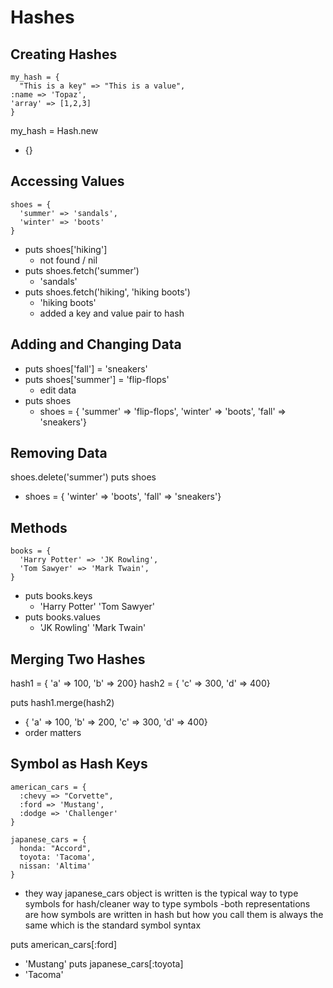 # Hashes

## Creating Hashes
```
my_hash = {
  "This is a key" => "This is a value",
:name => 'Topaz',
'array' => [1,2,3]
}
```

my_hash = Hash.new 
  - {}

## Accessing Values
```
shoes = {
  'summer' => 'sandals',
  'winter' => 'boots'
}
```
- puts shoes['hiking']
  - not found / nil
- puts shoes.fetch('summer')
  - 'sandals'
- puts shoes.fetch('hiking', 'hiking boots')
  - 'hiking boots'
  - added a key and value pair to hash

## Adding and Changing Data
- puts shoes['fall'] = 'sneakers'
- puts shoes['summer'] = 'flip-flops'
  - edit data
- puts shoes
  - shoes = { 'summer' => 'flip-flops', 'winter' => 'boots', 'fall' => 'sneakers'}

## Removing Data
shoes.delete('summer')
puts shoes
  - shoes = { 'winter' => 'boots', 'fall' => 'sneakers'}

## Methods
```
books = {
  'Harry Potter' => 'JK Rowling',
  'Tom Sawyer' => 'Mark Twain',
}
```
- puts books.keys
  - 'Harry Potter' 'Tom Sawyer'
- puts books.values
  - 'JK Rowling' 'Mark Twain'

## Merging Two Hashes
hash1 = { 'a' => 100, 'b' => 200}
hash2 = { 'c' => 300, 'd' => 400}

puts hash1.merge(hash2)
  - { 'a' => 100, 'b' => 200, 'c' => 300, 'd' => 400}
  - order matters

## Symbol as Hash Keys
```
american_cars = {
  :chevy => "Corvette",
  :ford => 'Mustang',
  :dodge => 'Challenger'
}
```

```
japanese_cars = {
  honda: "Accord",
  toyota: 'Tacoma',
  nissan: 'Altima'
}
```
- they way japanese_cars object is written is the typical way to type symbols for hash/cleaner way to type symbols 
-both representations are how symbols are written in hash but how you call them is always the same which is the standard symbol syntax


puts american_cars[:ford]
  - 'Mustang'
puts japanese_cars[:toyota]
  - 'Tacoma'
